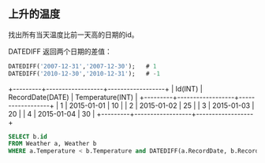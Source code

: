 ## 上升的温度

找出所有当天温度比前一天高的日期的id。

DATEDIFF 返回两个日期的差值：

```sql
DATEDIFF('2007-12-31','2007-12-30');   # 1
DATEDIFF('2010-12-30','2010-12-31');   # -1
```

+---------+------------------+------------------+
| Id(INT) | RecordDate(DATE) | Temperature(INT) |
+---------+------------------+------------------+
|       1 |       2015-01-01 |               10 |
|       2 |       2015-01-02 |               25 |
|       3 |       2015-01-03 |               20 |
|       4 |       2015-01-04 |               30 |
+---------+------------------+------------------+

```sql
SELECT b.id
FROM Weather a, Weather b
WHERE a.Temperature < b.Temperature and DATEDIFF(a.RecordDate, b.RecordDate) = -1
```

